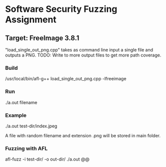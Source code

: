 # Software Security Fuzzing Assignment
## Target: FreeImage 3.8.1

"load_single_out_png.cpp" takes as command line input a single file and outputs a PNG.
TODO: Write to more output files to get more path coverage.

### Build
/usr/local/bin/afl-g++ load_single_out_png.cpp -lfreeimage
### Run
./a.out filename
### Example
./a.out test-dir/index.jpeg

A file with random filename and extension .png will be stored in main folder.
### Fuzzing with AFL
afl-fuzz -i test-dir/ -o out-dir/ ./a.out @@
